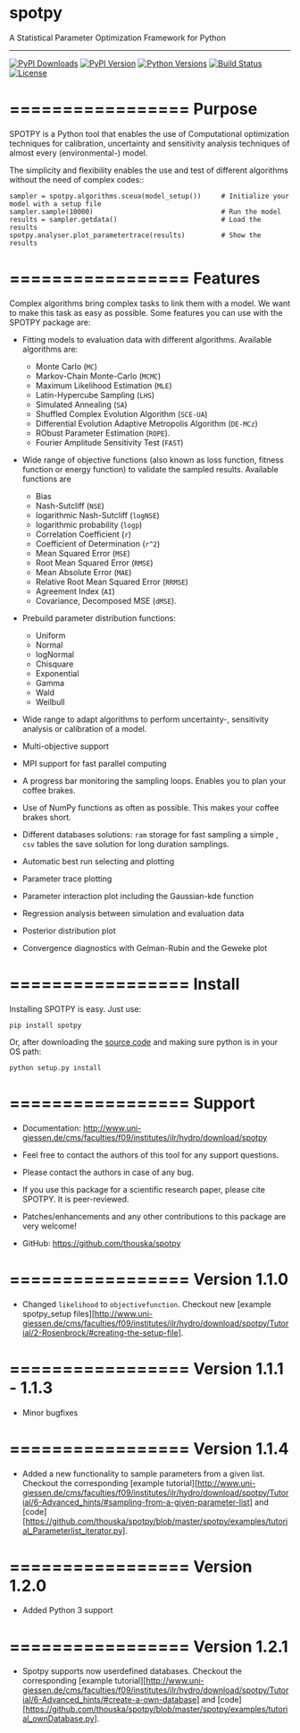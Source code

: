 # spotpy
A Statistical Parameter Optimization Framework for Python

---

[![PyPI Downloads][pypi-dl-image]][pypi-dl-link]
[![PyPI Version][pypi-v-image]][pypi-v-link]
[![Python Versions][pypi-pyv-image]][pypi-pyv-link]
[![Build Status][travis-image]][travis-link]
[![License][license-image]][license-link]

[pypi-dl-image]: https://img.shields.io/pypi/dm/spotpy.png
[pypi-dl-link]: https://pypi.python.org/pypi/spotpy
[pypi-v-image]: https://img.shields.io/pypi/v/spotpy.png
[pypi-v-link]: https://pypi.python.org/pypi/spotpy
[pypi-pyv-image]: https://img.shields.io/pypi/pyversions/spotpy.png
[pypi-pyv-link]: https://img.shields.io/pypi/pyversions/spotpy
[travis-image]: https://img.shields.io/travis/thouska/spotpy/master.png
[travis-link]: https://travis-ci.org/thouska/spotpy
[license-image]: https://img.shields.io/badge/license-MIT-blue.png
[license-link]: http://opensource.org/licenses/MIT


=================
Purpose
=================

SPOTPY is a Python tool that enables the use of Computational optimization techniques for calibration, uncertainty 
and sensitivity analysis techniques of almost every (environmental-) model.
 
The simplicity and flexibility enables the use and test of different 
algorithms without the need of complex codes::

	sampler = spotpy.algorithms.sceua(model_setup())     # Initialize your model with a setup file
	sampler.sample(10000)                                # Run the model
	results = sampler.getdata()                          # Load the results
	spotpy.analyser.plot_parametertrace(results)         # Show the results


=================
Features
=================

Complex algorithms bring complex tasks to link them with a model. 
We want to make this task as easy as possible. 
Some features you can use with the SPOTPY package are:

* Fitting models to evaluation data with different algorithms. 
  Available algorithms are: 
  
  * Monte Carlo (`MC`)
  * Markov-Chain Monte-Carlo (`MCMC`)
  * Maximum Likelihood Estimation (`MLE`)
  * Latin-Hypercube Sampling (`LHS`) 
  * Simulated Annealing (`SA`)
  * Shuffled Complex Evolution Algorithm (`SCE-UA`)
  * Differential Evolution Adaptive Metropolis Algorithm (`DE-MCz`) 
  * RObust Parameter Estimation (`ROPE`).
  * Fourier Amplitude Sensitivity Test (`FAST`)

* Wide range of objective functions (also known as loss function, fitness function or energy function) to validate the sampled results. Available functions are

  * Bias
  * Nash-Sutcliff (`NSE`)
  * logarithmic Nash-Sutcliff (`logNSE`)
  * logarithmic probability (`logp`)
  * Correlation Coefficient (`r`)
  * Coefficient of Determination (`r^2`)
  * Mean Squared Error (`MSE`)
  * Root Mean Squared Error (`RMSE`)
  * Mean Absolute Error (`MAE`)
  * Relative Root Mean Squared Error (`RRMSE`)
  * Agreement Index (`AI`)
  * Covariance, Decomposed MSE (`dMSE`).

* Prebuild parameter distribution functions: 

  * Uniform
  * Normal
  * logNormal
  * Chisquare
  * Exponential
  * Gamma
  * Wald
  * Weilbull

* Wide range to adapt algorithms to perform uncertainty-, sensitivity analysis or calibration
  of a model.

* Multi-objective support
 
* MPI support for fast parallel computing

* A progress bar monitoring the sampling loops. Enables you to plan your coffee brakes.

* Use of NumPy functions as often as possible. This makes your coffee brakes short.

* Different databases solutions: `ram` storage for fast sampling a simple , `csv` tables
  the save solution for long duration samplings.

* Automatic best run selecting and plotting

* Parameter trace plotting

* Parameter interaction plot including the Gaussian-kde function

* Regression analysis between simulation and evaluation data

* Posterior distribution plot

* Convergence diagnostics with Gelman-Rubin and the Geweke plot

=================
Install
=================

Installing SPOTPY is easy. Just use:

	pip install spotpy

Or, after downloading the [source code](https://pypi.python.org/pypi/spotpy "source code") and making sure python is in your OS path:

	python setup.py install
	
=================
Support
=================

* Documentation: http://www.uni-giessen.de/cms/faculties/f09/institutes/ilr/hydro/download/spotpy

* Feel free to contact the authors of this tool for any support questions.

* Please contact the authors in case of any bug.

* If you use this package for a scientific research paper, please cite SPOTPY. It is peer-reviewed.

* Patches/enhancements and any other contributions to this package are very welcome!

* GitHub: https://github.com/thouska/spotpy

=================
Version 1.1.0
=================

* Changed `likelihood` to `objectivefunction`. Checkout new [example spotpy_setup files][http://www.uni-giessen.de/cms/faculties/f09/institutes/ilr/hydro/download/spotpy/Tutorial/2-Rosenbrock/#creating-the-setup-file].  

=================
Version 1.1.1 - 1.1.3
=================

* Minor bugfixes

=================
Version 1.1.4
=================

* Added a new functionality to sample parameters from a given list. Checkout the corresponding [example tutorial][http://www.uni-giessen.de/cms/faculties/f09/institutes/ilr/hydro/download/spotpy/Tutorial/6-Advanced_hints/#sampling-from-a-given-parameter-list] and [code][https://github.com/thouska/spotpy/blob/master/spotpy/examples/tutorial_Parameterlist_iterator.py].

=================
Version 1.2.0
=================

* Added Python 3 support

=================
Version 1.2.1
=================

* Spotpy supports now userdefined databases. Checkout the corresponding [example tutorial][http://www.uni-giessen.de/cms/faculties/f09/institutes/ilr/hydro/download/spotpy/Tutorial/6-Advanced_hints/#create-a-own-database] and [code][https://github.com/thouska/spotpy/blob/master/spotpy/examples/tutorial_ownDatabase.py].
